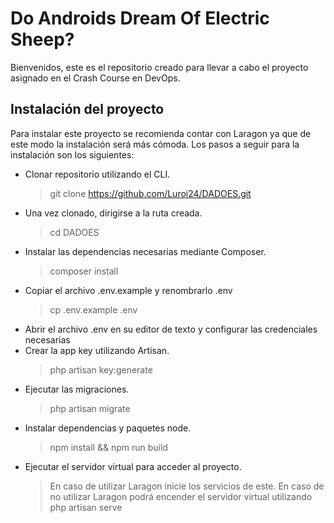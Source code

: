 # Do Androids Dream Of Electric Sheep?
Bienvenidos, este es el repositorio creado para llevar a cabo el proyecto asignado en el Crash Course en DevOps.


## Instalación del proyecto

Para instalar este proyecto se recomienda contar con Laragon ya que de este modo la instalación será más cómoda.
Los pasos a seguir para la instalación son los siguientes:
- Clonar repositorio utilizando el CLI.
	> git clone https://github.com/Luroi24/DADOES.git
- Una vez clonado, dirigirse a la ruta creada.
	> cd DADOES
- Instalar las dependencias necesarias mediante Composer.
	> composer install
- Copiar el archivo .env.example y renombrarlo .env
	> cp .env.example .env
- Abrir el archivo .env en su editor de texto y configurar las credenciales necesarias
- Crear la app key utilizando Artisan.
	> php artisan key:generate
- Ejecutar las migraciones.
	> php artisan migrate
- Instalar dependencias y paquetes node.
	> npm install && npm run build
- Ejecutar el servidor virtual para acceder al proyecto.
	> En caso de utilizar Laragon inicie los servicios de este.
	> En caso de no utilizar Laragon podrá encender el servidor virtual utilizando php artisan serve
